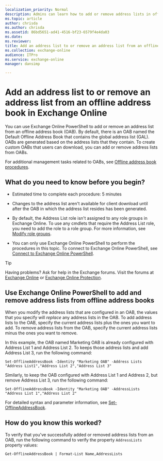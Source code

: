 ```yaml
---
localization_priority: Normal
description: Admins can learn how to add or remove address lists in offline address books (OABs) in Exchange Online.
ms.topic: article
author: chrisda
ms.author: chrisda
ms.assetid: 86bd5651-ad41-4516-bf23-6579f4e4da03
ms.date: 
ms.reviewer: 
title: Add an address list to or remove an address list from an offline address book in Exchange Online
ms.collection: exchange-online
audience: ITPro
ms.service: exchange-online
manager: dansimp

---
```


# Add an address list to or remove an address list from an offline address book in Exchange Online

You can use Exchange Online PowerShell to add or remove an address list from an offline address book (OAB). By default, there is an OAB named the Default Offline Address Book that contains the global address list (GAL). OABs are generated based on the address lists that they contain. To create custom OABs that users can download, you can add or remove address lists from OABs.

For additional management tasks related to OABs, see [Offline address book procedures](offline-address-book-procedures.md).

## What do you need to know before you begin?

- Estimated time to complete each procedure: 5 minutes

- Changes to the address list aren't available for client download until after the OAB in which the address list resides has been generated.

- By default, the Address List role isn't assigned to any role groups in Exchange Online. To use any cmdlets that require the Address List role, you need to add the role to a role group. For more information, see [Modify role groups](../../permissions-exo/role-groups.md#modify-role-groups).

- You can only use Exchange Online PowerShell to perform the procedures in this topic. To connect to Exchange Online PowerShell, see [Connect to Exchange Online PowerShell](https://docs.microsoft.com/powershell/exchange/exchange-online/connect-to-exchange-online-powershell/connect-to-exchange-online-powershell).

> [!TIP]
> Having problems? Ask for help in the Exchange forums. Visit the forums at [Exchange Online](https://go.microsoft.com/fwlink/p/?linkId=267542) or [Exchange Online Protection](https://go.microsoft.com/fwlink/p/?linkId=285351).

## Use Exchange Online PowerShell to add and remove address lists from offline address books

When you modify the address lists that are configured in an OAB, the values that you specify will *replace* any address lists in the OAB. To add address lists to the OAB, specify the current address lists plus the ones you want to add. To remove address lists from the OAB, specify the current address lists minus the ones you want to remove.

In this example, the OAB named Marketing OAB is already configured with Address List 1 and Address List 2. To keeps those address lists and add Address List 3, run the following command:

```
Set-OfflineAddressBook -Identity "Marketing OAB" -Address Lists "Address List1","Address List 2","Address List 3"
```

Similarly, to keep the OAB configured with Address List 1 and Address 2, but remove Address List 3, run the following command:

```
Set-OfflineAddressBook -Identity "Marketing OAB" -AddressLists "Address List 1","Address List 2"
```

For detailed syntax and parameter information, see [Set-OfflineAddressBook](https://technet.microsoft.com/library/1221dda7-1923-4fec-a756-7540e18ae9f9.aspx).

## How do you know this worked?

To verify that you've successfully added or removed address lists from an OAB, run the following command to verify the property `AddressLists` property values:

```
Get-OfflineAddressBook | Format-List Name,AddressLists
```
